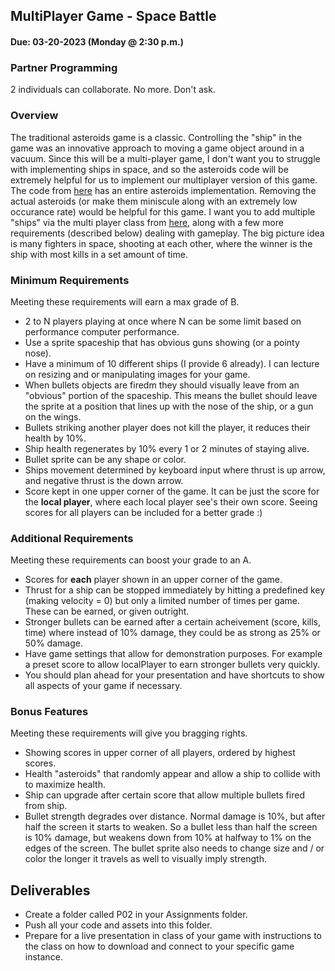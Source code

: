## MultiPlayer Game - Space Battle
#### Due: 03-20-2023 (Monday @ 2:30 p.m.)

### Partner Programming

2 individuals can collaborate. No more. Don't ask. 

### Overview

The traditional asteroids game is a classic. Controlling the "ship" in the game was an innovative approach to moving a game object around in a vacuum. Since this will be a multi-player game, I don't want you to struggle with implementing ships in space, and so the asteroids code will be extremely helpful for us to implement our multiplayer version of this game. The code from [here](../../Resources/12-Asterioids/README.md) has an entire asteroids implementation. Removing the actual asteroids (or make them miniscule along with an extremely low occurance rate) would be helpful for this game. I want you to add multiple "ships" via the multi player class from [here](../../Lectures/04-MultiPlayer/ex_mul_02.py), along with a few more requirements (described below) dealing with gameplay. The big picture idea is many fighters in space, shooting at each other, where the winner is the ship with most kills in a set amount of time. 

### Minimum Requirements

Meeting these requirements will earn a max grade of B.

- 2 to N players playing at once where N can be some limit based on performance computer performance.
- Use a sprite spaceship that has obvious guns showing (or a pointy nose).
- Have a minimum of 10 different ships (I provide 6 already). I can lecture on resizing and or manipulating images for your game.
- When bullets objects are firedm they should visually leave from an "obvious" portion of the spaceship. This means the bullet should leave the sprite at a position that lines up with the nose of the ship, or a gun on the wings.
- Bullets striking another player does not kill the player, it reduces their health by 10%. 
- Ship health regenerates by 10% every 1 or 2 minutes of staying alive.
- Bullet sprite can be any shape or color.
- Ships movement determined by keyboard input where thrust is up arrow, and negative thrust is the down arrow.
- Score kept in one upper corner of the game. It can be just the score for the **local player**, where each local player see's their own score. Seeing scores for all players can be included for a better grade :)

### Additional Requirements

Meeting these requirements can boost your grade to an A.

- Scores for **each** player shown in an upper corner of the game. 
- Thrust for a ship can be stopped immediately by hitting a predefined key (making velocity = 0) but only a limited number of times per game. These can be earned, or given outright. 
- Stronger bullets can be earned after a certain acheivement (score, kills, time) where instead of 10% damage, they could be as strong as 25% or 50% damage. 
- Have game settings that allow for demonstration purposes. For example a preset score to allow localPlayer to earn stronger bullets very quickly. 
- You should plan ahead for your presentation and have shortcuts to show all aspects of your game if necessary.

### Bonus Features

Meeting these requirements will give you bragging rights.

- Showing scores in upper corner of all players, ordered by highest scores.
- Health "asteroids" that randomly appear and allow a ship to collide with to maximize health.
- Ship can upgrade after certain score that allow multiple bullets fired from ship. 
- Bullet strength degrades over distance. Normal damage is 10%, but after half the screen it starts to weaken. So a bullet less than half the screen is 10% damage, but weakens down from 10% at halfway to 1% on the edges of the screen. The bullet sprite also needs to change size and / or color the longer it travels as well to visually imply strength. 

## Deliverables

- Create a folder called P02 in your Assignments folder.
- Push all your code and assets into this folder.
- Prepare for a live presentation in class of your game with instructions to the class on how to download and connect to your specific game instance.




